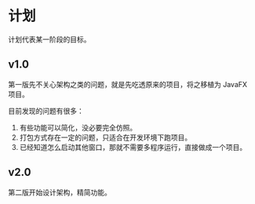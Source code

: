 # 计划
计划代表某一阶段的目标。

## v1.0
第一版先不关心架构之类的问题，就是先吃透原来的项目，将之移植为 JavaFX 项目。

目前发现的问题有很多：

1. 有些功能可以简化，没必要完全仿照。
2. 打包方式存在一定的问题，只适合在开发环境下跑项目。
3. 已经知道怎么启动其他窗口，那就不需要多程序运行，直接做成一个项目。

## v2.0
第二版开始设计架构，精简功能。